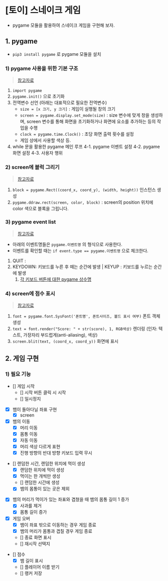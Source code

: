 # [토이] 스네이크 게임

- pygame 모듈을 활용하여 스네이크 게임을 구현해 보자.

## 1. pygame

- `pip3 install pygame` 로 pygame 모듈을 설치

### 1) pygame 사용을 위한 기본 구조

> [참고자료](https://kkamikoon.tistory.com/129)

1. `import pygame`
2. `pygame.init()` 으로 초기화
3. 전역변수 선언 (아래는 대표적으로 필요한 전역변수)
   - `size = [x 크기, y 크기]` : 게임이 실행될 창의 크기
   - `screen = pygame.display.set_mode(size)` : size 변수에 맞게 창을 생성하며, screen 변수를 통해 화면을 초기화하거나 화면에 요소를 추가하는 등의 작업을 수행
   - `clock = pygame.time.Clock()` : 초당 화면 출력 횟수를 설정
   - 게임 상에서 사용할 색상 등.
4. while 문을 활용한 pygame 메인 루프
   4-1. pygame 이벤트 설정
   4-2. pygame 화면 설정
   4-3. 사용자 행위

### 2) screen에 블럭 그리기

> [참고자료](https://python.bakyeono.net/chapter-12-1.html)

1. `block = pygame.Rect((coord_x, coord_y), (width, height))` 인스턴스 생성
2. `pygame.ddraw.rect(screen, color, block)` : screen의 position 위치에 color 색으로 블록을 그립니다.

### 3) pygame event list

> [참고자료](https://kkamikoon.tistory.com/132)

- 아래의 이벤트명들은 `pygame.이벤트명` 의 형식으로 사용한다.
- 이벤트를 확인할 때는 `if event.type == pygame.이벤트명` 으로 체크한다.
1. QUIT : 
2. KEYDOWN: 키보드를 누른 후 떼는 순간에 발생 | KEYUP : 키보드를 누르는 순간에 발생
   1. [각 키보드 버튼에 대한  pygame 상수명](https://www.pygame.org/docs/ref/key.html)

### 4) screen에 점수 표시
> [참고자료](https://techwithtim.net/tutorials/game-development-with-python/pygame-tutorial/scoring-health-bars/)
1. `font = pygame.font.SysFont('폰트명', 폰트사이즈, 볼드 표시 여부)` 폰트 객체 생성
2. `text = font.render("Score: " + str(score), 1, RGB색상)` 렌더링 (인자: 텍스트, 가장자리 부드럽게(anti-aliasing), 색상)
3. `screen.blit(text, (coord_x, coord_y))` 화면에 표시

## 2. 게임 구현

### 1) 필요 기능

- [] 게임 시작
   - [] 시작 버튼 클릭 시 시작
   - [] 일시정지
- [x] 뱀이 돌아다닐 좌표 구현
   - [x] screen
- [x] 뱀의 이동
   - [x] 머리 이동
   - [x] 몸통 이동
   - [x] 자동 이동
   - [x] 머리 색상 다르게 표현
   - [x] 진행 방향의 반대 방향 키보드 입력 무시
- [] 랜덤한 시간, 랜덤한 위치에 먹이 생성
   - [x] 랜덤한 위치에 먹이 생성
   - [x] 먹이는 한 개씩만 생성
   - [] 랜덤한 시간에 생성
   - [x] 뱀의 몸통이 있는 곳은 제외
- [x] 뱀의 머리가 먹이가 있는 좌표와 겹쳤을 때 뱀의 몸통 길이 1 증가
   - [x] 사과를 제거
   - [x] 몸통 길이 증가
- [x] 게임 오버
   - [x] 뱀이 좌표 밖으로 이동하는 경우 게임 종료
   - [x] 뱀의 머리가 몸통과 겹칠 경우 게임 종료
   - [] 종료 화면 표시
   - [] 재시작 선택지
- [] 점수
   - [x] 뱀 길이 표시
   - [] 플레이어 이름 받기
   - [] 랭커 저장